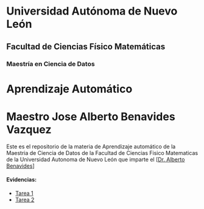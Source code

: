 # Universidad Autónoma de Nuevo León
## Facultad de Ciencias Físico Matemáticas 
### Maestría en Ciencia de Datos

# Aprendizaje Automático
# Maestro Jose Alberto Benavides Vazquez

Este es el repositorio de la materia de Aprendizaje automático de la Maestria de Ciencia de Datos de la Facultad de Ciencias Fisico Matematicas de la Universidad Autonoma de Nuevo León que imparte el [[Dr. Alberto Benavides](https://github.com/albertobenavides)]

#### Evidencias:
- [Tarea 1](/Tarea1/tarea1.py)
- [Tarea 2](/Tarea2/Tarea_2.ipynb)
